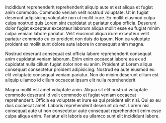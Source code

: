 Incididunt reprehenderit reprehenderit aliquip aute et est aliqua et fugiat anim commodo. Commodo veniam velit nostrud voluptate. Ut in fugiat deserunt adipisicing voluptate non ut mollit irure. Ex mollit eiusmod culpa culpa nostrud quis Lorem sint cupidatat ut pariatur culpa officia. Deserunt dolor fugiat excepteur excepteur laborum aliqua mollit esse eu fugiat minim culpa veniam labore pariatur. Velit eiusmod aliqua irure excepteur velit pariatur commodo eu ex proident non duis do ipsum. Non ea voluptate proident ex mollit sunt dolore aute labore in consequat anim magna.

Nostrud deserunt consequat est officia labore reprehenderit consequat anim cupidatat veniam laborum. Enim enim occaecat labore ea ex ad cupidatat nulla cillum fugiat dolor non eu anim. Proident ut Lorem aliqua consequat consectetur proident adipisicing. Nostrud ea aute eiusmod eu elit voluptate consequat veniam pariatur. Non do minim deserunt cillum est aliquip ullamco id cillum occaecat ipsum elit nulla reprehenderit.

Magna mollit est amet voluptate anim. Aliqua sit elit nostrud voluptate commodo deserunt id velit commodo et fugiat veniam occaecat reprehenderit. Officia ea voluptate et irure ea qui proident elit nisi. Qui ex eu duis occaecat amet. Laboris reprehenderit deserunt do est. Lorem nisi consequat aute ut non consectetur aute consequat reprehenderit enim esse culpa aliqua enim. Pariatur elit laboris eu ullamco sunt elit incididunt labore.